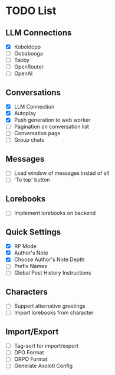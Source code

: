 # TODO List

## LLM Connections

- [x] Koboldcpp
- [ ] Oobabooga
- [ ] Tabby
- [ ] OpenRouter
- [ ] OpenAI

## Conversations

- [x] LLM Connection
- [x] Autoplay
- [x] Push generation to web worker
- [ ] Pagination on conversation list
- [ ] Conversation page
- [ ] Group chats

## Messages

- [ ] Load window of messages instad of all
- [ ] 'To top' button

## Lorebooks

- [ ] Implement lorebooks on backend

## Quick Settings

- [x] RP Mode
- [x] Author's Note
- [x] Choose Author's Note Depth
- [ ] Prefix Names
- [ ] Global Post History Instructions

## Characters

- [ ] Support alternative greetings
- [ ] Import lorebooks from character

## Import/Export

- [ ] Tag-sort for import/export
- [ ] DPO Format
- [ ] ORPO Format
- [ ] Generate Axolotl Config